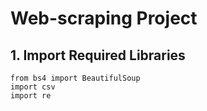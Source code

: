 # Web-scraping Project

## 1. Import Required Libraries
```import requests
from bs4 import BeautifulSoup
import csv
import re
```
